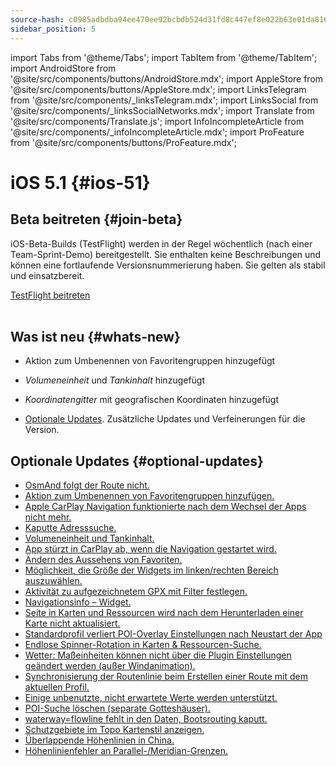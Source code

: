 ```yaml
---
source-hash: c0985adbdba94ee470ee92bcbdb524d31fd8c447ef8e022b63e01da8161d663e
sidebar_position: 5
---
```

import Tabs from '@theme/Tabs';
import TabItem from '@theme/TabItem';
import AndroidStore from '@site/src/components/buttons/AndroidStore.mdx';
import AppleStore from '@site/src/components/buttons/AppleStore.mdx';
import LinksTelegram from '@site/src/components/_linksTelegram.mdx';
import LinksSocial from '@site/src/components/_linksSocialNetworks.mdx';
import Translate from '@site/src/components/Translate.js';
import InfoIncompleteArticle from '@site/src/components/_infoIncompleteArticle.mdx';
import ProFeature from '@site/src/components/buttons/ProFeature.mdx';


# iOS 5.1 {#ios-51}

## Beta beitreten {#join-beta}

iOS-Beta-Builds (TestFlight) werden in der Regel wöchentlich (nach einer Team-Sprint-Demo) bereitgestellt. Sie enthalten keine Beschreibungen und können eine fortlaufende Versionsnummerierung haben. Sie gelten als stabil und einsatzbereit.

<div>
  <a class="button button--active" href="https://testflight.apple.com/join/7poGNCKy">TestFlight beitreten</a>
</div>

<br/>


## Was ist neu {#whats-new}

- Aktion zum Umbenennen von Favoritengruppen hinzugefügt
- *Volumeneinheit* und *Tankinhalt* hinzugefügt
- *Koordinatengitter* mit geografischen Koordinaten hinzugefügt


- [Optionale Updates](#optional-updates). Zusätzliche Updates und Verfeinerungen für die Version.



## Optionale Updates {#optional-updates}

- [OsmAnd folgt der Route nicht.](https://github.com/osmandapp/OsmAnd-iOS/issues/4412)
- [Aktion zum Umbenennen von Favoritengruppen hinzufügen.](https://github.com/osmandapp/OsmAnd-iOS/issues/4516)
- [Apple CarPlay Navigation funktionierte nach dem Wechsel der Apps nicht mehr.](https://github.com/osmandapp/OsmAnd-iOS/issues/4442)
- [Kaputte Adresssuche.](https://github.com/osmandapp/OsmAnd-iOS/issues/4598)
- [Volumeneinheit und Tankinhalt.](https://github.com/osmandapp/OsmAnd-iOS/issues/4104)
- [App stürzt in CarPlay ab, wenn die Navigation gestartet wird.](https://github.com/osmandapp/OsmAnd-iOS/issues/4605)
- [Ändern des Aussehens von Favoriten.](https://github.com/osmandapp/OsmAnd-iOS/issues/4428)
- [Möglichkeit, die Größe der Widgets im linken/rechten Bereich auszuwählen.](https://github.com/osmandapp/OsmAnd-iOS/issues/4494)
- [Aktivität zu aufgezeichnetem GPX mit Filter festlegen.](https://github.com/osmandapp/OsmAnd-iOS/issues/4177)
- [Navigationsinfo – Widget.](https://github.com/osmandapp/OsmAnd-iOS/issues/4468)
- [Seite in Karten und Ressourcen wird nach dem Herunterladen einer Karte nicht aktualisiert.](https://github.com/osmandapp/OsmAnd-iOS/issues/4301)
- [Standardprofil verliert POI-Overlay Einstellungen nach Neustart der App](https://github.com/osmandapp/OsmAnd-iOS/issues/4455)
- [Endlose Spinner-Rotation in Karten & Ressourcen-Suche.](https://github.com/osmandapp/OsmAnd-iOS/issues/4395)
- [Wetter: Maßeinheiten können nicht über die Plugin Einstellungen geändert werden (außer Windanimation).](https://github.com/osmandapp/OsmAnd-iOS/issues/4413)
- [Synchronisierung der Routenlinie beim Erstellen einer Route mit dem aktuellen Profil.](https://github.com/osmandapp/OsmAnd-iOS/issues/4392)
- [Einige unbenutzte, nicht erwartete Werte werden unterstützt.](https://github.com/osmandapp/OsmAnd/issues/22103)
- [POI-Suche löschen (separate Gotteshäuser).](https://github.com/osmandapp/OsmAnd/issues/21972)
- [waterway=flowline fehlt in den Daten, Bootsrouting kaputt.](https://github.com/osmandapp/OsmAnd/issues/22512)
- [Schutzgebiete im Topo Kartenstil anzeigen.](https://github.com/osmandapp/OsmAnd/issues/22168)
- [Überlappende Höhenlinien in China.](https://github.com/osmandapp/OsmAnd/issues/22434)
- [Höhenlinienfehler an Parallel-/Meridian-Grenzen.](https://github.com/osmandapp/OsmAnd/issues/21738)